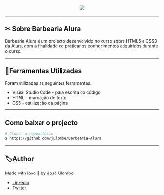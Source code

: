 

<h1 align="center">
    <img src="https://ik.imagekit.io/jlzh3neixu/barbearia_tRu7SCLIQ.png">
</h1>

---

## ✂ Sobre Barbearia Alura

Barbearia Alura é um projecto desenvolvido no curso sobre HTML5 e CSS3 da [Alura](https://www.alura.com.br/), com a finalidade de praticar os conhecimentos adquiridos durante o curso.

---

## 📂Ferramentas Utilizadas

Foram utilizadas as seguintes ferramentas:

- Visual Studio Code - para escrita do código
- HTML - marcação de texto
- CSS - estilização da página
---

## Como baixar o projecto

```bash
# Clonar o repositório
$ https://github.com/julombe/Barbearia-Alura
````
---

## 🏷Author

Made with love  💜 by José Ulombe 
- [Linkedin](https://www.linkedin.com/in/jos%C3%A9-ulombe-31744480/)
- [Twitter](https://twitter.com/jose_ulombe)
